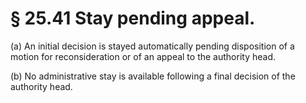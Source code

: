 # § 25.41   Stay pending appeal.

(a) An initial decision is stayed automatically pending disposition of a motion for reconsideration or of an appeal to the authority head.


(b) No administrative stay is available following a final decision of the authority head.




